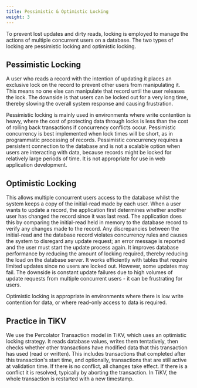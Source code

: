 ```yaml
---
title: Pessimistic & Optimistic Locking
weight: 3
---
```


To prevent lost updates and dirty reads, locking is employed to manage the actions of multiple concurrent users on a database. The two types of locking are pessimistic locking and optimistic locking.

## Pessimistic Locking

A user who reads a record with the intention of updating it places an exclusive lock on the record to prevent other users from manipulating it. This means no one else can manipulate that record until the user releases the lock. The downside is that users can be locked out for a very long time, thereby slowing the overall system response and causing frustration.

Pessimistic locking is mainly used in environments where write contention is heavy, where the cost of protecting data through locks is less than the cost of rolling back transactions if concurrency conflicts occur. Pessimistic concurrency is best implemented when lock times will be short, as in programmatic processing of records. Pessimistic concurrency requires a persistent connection to the database and is not a scalable option when users are interacting with data, because records might be locked for relatively large periods of time. It is not appropriate for use in web application development.

## Optimistic Locking

This allows multiple concurrent users access to the database whilst the system keeps a copy of the initial-read made by each user. When a user wants to update a record, the application first determines whether another user has changed the record since it was last read. The application does this by comparing the initial-read held in memory to the database record to verify any changes made to the record. Any discrepancies between the initial-read and the database record violates concurrency rules and causes the system to disregard any update request; an error message is reported and the user must start the update process again. It improves database performance by reducing the amount of locking required, thereby reducing the load on the database server. It works efficiently with tables that require limited updates since no users are locked out. However, some updates may fail. The downside is constant update failures due to high volumes of update requests from multiple concurrent users - it can be frustrating for users.

Optimistic locking is appropriate in environments where there is low write contention for data, or where read-only access to data is required.

## Practice in TiKV

We use the Percolator Transaction model in TiKV, which uses an optimistic locking strategy. It reads database values, writes them tentatively, then checks whether other transactions have modified data that this transaction has used (read or written). This includes transactions that completed after this transaction's start time, and optionally, transactions that are still active at validation time. If there is no conflict, all changes take effect. If there is a conflict it is resolved, typically by aborting the transaction. In TiKV, the whole transaction is restarted with a new timestamp.

